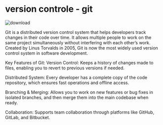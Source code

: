 # version controle - git 
![download](https://github.com/user-attachments/assets/f50c00cd-d0a1-47cd-b6e8-c90f429acdf5)

Git is a distributed version control system that helps developers track changes in their code over time. It allows multiple people to work on the same project simultaneously without interfering with each other’s work. Created by Linus Torvalds in 2005, Git is now the most widely used version control system in software development.


 Key Features of Git:
Version Control: Keeps a history of changes made to files, enabling you to revert to previous versions if needed.

Distributed System: Every developer has a complete copy of the code repository, which ensures fast operations and offline access.

Branching & Merging: Allows you to work on new features or bug fixes in isolated branches, and then merge them into the main codebase when ready.

Collaboration: Supports team collaboration through platforms like GitHub, GitLab, and Bitbucket.
